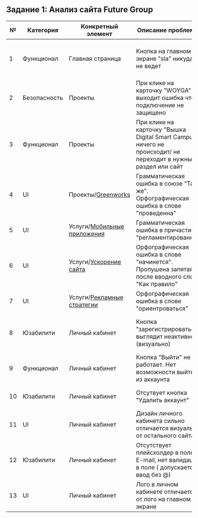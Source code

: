 ## Задание 1: Анализ сайта Future Group

| № | Категория | Конкретный элемент | Описание проблемы | Скриншот | Предложение по улучшению | Приоритет (1-5) |
|---|-----------|--------------------|-------------------|----------|--------------------------|-----------------|
| 1 | Функционал | Главная страница | Кнопка на главном экране "sla" никуда не ведет | [ссылка](https://drive.google.com/file/d/1rlt5hA8F-_NFiOskg_49etU-Ad1e7XUu/view?usp=drive_link) | Добавить функциональность кнопке (возможно разлел в разработке) | 2 |
| 2 | Безопасность | Проекты | При клике на карточку "WOYGA"  выходит ошибка что подключение не защищено | [ссылка](https://drive.google.com/file/d/1Lfvmyo1nZPHyrbSZxEWN9e3j1qRXydir/view?usp=drive_link) | Проверить корретность ссылки | 4 |
| 3 | Функционал | Проекты | При клике на карточку "Вышка Digital Smart Campus"  ничего не происходит/ не переходит в нужный раздел или сайт | [ссылка] | Проверить корретность ссылки | 3 |
| 4 | UI | Проекты/[Greenworks](https://future-group.ru/portfolio/greenworks) | Грамматическая ошибка в союзе "Так же". Орфографическая ошибка в слове "проведенна" | [ссылка](https://drive.google.com/file/d/1x_8y1lsiwlu3Ue6rZYweCQRVZ-PK_Hpf/view?usp=drive_link) | Заменить на "Также". Исправить на "проведена" | 2 |
| 5 | UI | Услуги/[Мобильные приложения](https://future-group.ru/services/create/apps) | Грамматическая ошибка в причастии "регламентированны" | [ссылка](https://drive.google.com/file/d/1TkXOfroy7x0J0qdeUUx5SnjA-f-JsZMi/view?usp=drive_link) | Исправить на "регламентированы" | 2 |
| 6 | UI | Услуги/[Ускорение сайта](https://future-group.ru/services/support/speed) | Орфографическая ошибка в слове "начинется". Пропушена запятая после вводного слова "Как правило" | [ссылка](https://drive.google.com/file/d/1bzLUEvmc5gZPWvzfeTkBBe7w-dcACF8b/view?usp=drive_link) | Исправить на "начинается". Поставить после "Как правило" запятую | 3 |
| 7 | UI | Услуги/[Рекламные стратегии](https://future-group.ru/services/marketing/adstrategy) | Орфографическая ошибка в слове "ориентроваться" | [ссылка](https://drive.google.com/file/d/1x1q6yuNMy_gm2Uf4vFaeD7erPyQHtLNy/view?usp=drive_link) | Исправить на "ориентироваться" | 3 |
| 8 | Юзабилити | Личный кабинет | Кнопка "зарегистрироваться" выглядит неактивной (визуально) | [ссылка](https://drive.google.com/file/d/1GwNg__1elTCTrM-TBJyilLvoPv6_KzO2/view?usp=drive_link) | Изменить цвет, выделить визуально, чтобы не было ощущения, что кнопка не работает | 3 |
| 9 | Функционал | Личный кабинет | Кнопка "Выйти" не работает. Нет возможности выйти из аккаунта | [ссылка](https://drive.google.com/file/d/1Iz7YUqpV8RbHYqTuPNTHQuCTSKBO1dL6/view?usp=drive_link) | Исправить кнопку "Выйти" | 5 |
| 10 | Юзабилити | Личный кабинет | Отсутвует кнопка "Удалить аккаунт" |  | Добавить возможность удалить аккаунт | 2 |
| 11 | UI | Личный кабинет | Дизайн личного кабинета сильно отличается визуально от остального сайта |  | Привести дизайн личного кабинета к общему дизайну | 4 |
| 12 | Юзабилити | Личный кабинет | Отсутствует плейсхолдер в поле E-mail, нет валидации в поле ( допускается ввод без @) | [ссылка](https://drive.google.com/file/d/14Av21JuvKOPnPFwG-cs-YCEkpqQr4o31/view?usp=drive_link) | Добавить в поле плейсхолдер, и валидацию чтобы было понятно какой формат вводить | 4 |
| 13 | UI | Личный кабинет | Лого в личном кабинете отличается от лого на главном экране | [ссылка](https://drive.google.com/file/d/1am8wjaGUNJKoJOYoUDdMC5MwLQzojuG2/view?usp=drive_link) | Изменить лого в личном кабинете | 5 |
